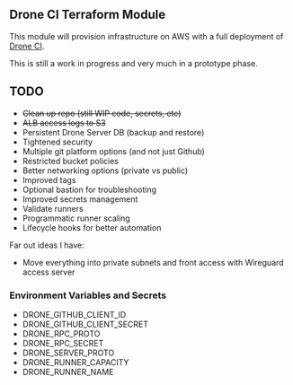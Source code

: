 ## Drone CI Terraform Module

This module will provision infrastructure on AWS with a full deployment of [Drone CI](https://drone.io/).

This is still a work in progress and very much in a prototype phase.

## TODO

* ~~Clean up repo (still WIP code, secrets, etc)~~
* ~~ALB access logs to S3~~
* Persistent Drone Server DB (backup and restore)
* Tightened security
* Multiple git platform options (and not just Github)
* Restricted bucket policies
* Better networking options (private vs public)
* Improved tags
* Optional bastion for troubleshooting
* Improved secrets management
* Validate runners
* Programmatic runner scaling
* Lifecycle hooks for better automation

Far out ideas I have:

* Move everything into private subnets and front access with Wireguard access server

### Environment Variables and Secrets

* DRONE_GITHUB_CLIENT_ID
* DRONE_GITHUB_CLIENT_SECRET
* DRONE_RPC_PROTO
* DRONE_RPC_SECRET
* DRONE_SERVER_PROTO
* DRONE_RUNNER_CAPACITY
* DRONE_RUNNER_NAME
